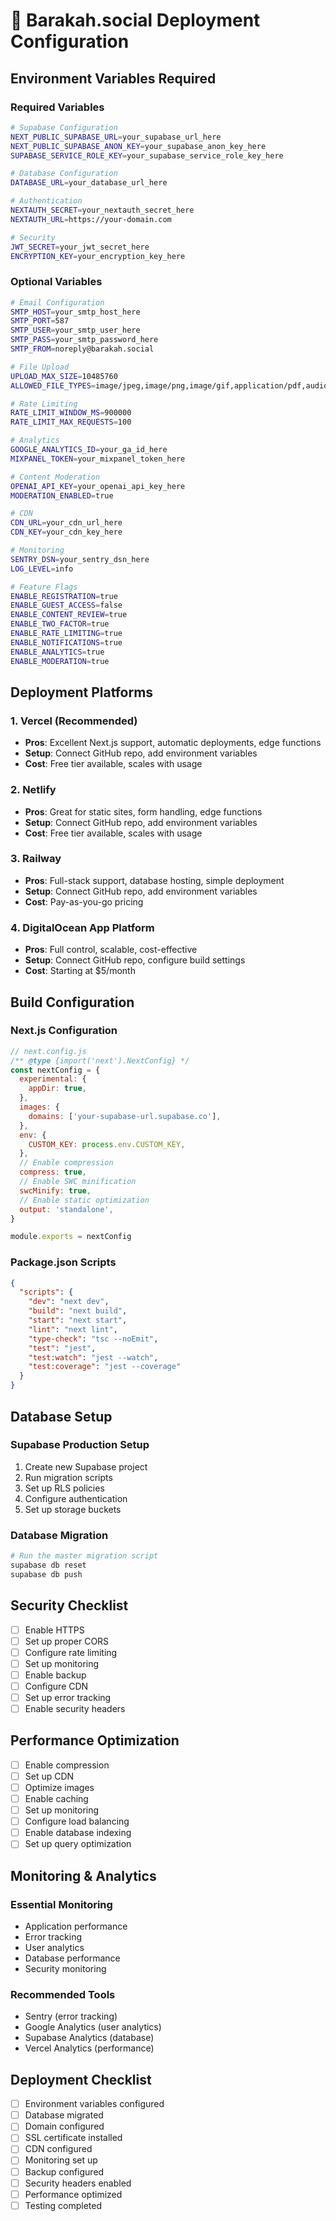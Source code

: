 # 🚀 Barakah.social Deployment Configuration

## Environment Variables Required

### **Required Variables**
```bash
# Supabase Configuration
NEXT_PUBLIC_SUPABASE_URL=your_supabase_url_here
NEXT_PUBLIC_SUPABASE_ANON_KEY=your_supabase_anon_key_here
SUPABASE_SERVICE_ROLE_KEY=your_supabase_service_role_key_here

# Database Configuration
DATABASE_URL=your_database_url_here

# Authentication
NEXTAUTH_SECRET=your_nextauth_secret_here
NEXTAUTH_URL=https://your-domain.com

# Security
JWT_SECRET=your_jwt_secret_here
ENCRYPTION_KEY=your_encryption_key_here
```

### **Optional Variables**
```bash
# Email Configuration
SMTP_HOST=your_smtp_host_here
SMTP_PORT=587
SMTP_USER=your_smtp_user_here
SMTP_PASS=your_smtp_password_here
SMTP_FROM=noreply@barakah.social

# File Upload
UPLOAD_MAX_SIZE=10485760
ALLOWED_FILE_TYPES=image/jpeg,image/png,image/gif,application/pdf,audio/mpeg,video/mp4

# Rate Limiting
RATE_LIMIT_WINDOW_MS=900000
RATE_LIMIT_MAX_REQUESTS=100

# Analytics
GOOGLE_ANALYTICS_ID=your_ga_id_here
MIXPANEL_TOKEN=your_mixpanel_token_here

# Content Moderation
OPENAI_API_KEY=your_openai_api_key_here
MODERATION_ENABLED=true

# CDN
CDN_URL=your_cdn_url_here
CDN_KEY=your_cdn_key_here

# Monitoring
SENTRY_DSN=your_sentry_dsn_here
LOG_LEVEL=info

# Feature Flags
ENABLE_REGISTRATION=true
ENABLE_GUEST_ACCESS=false
ENABLE_CONTENT_REVIEW=true
ENABLE_TWO_FACTOR=true
ENABLE_RATE_LIMITING=true
ENABLE_NOTIFICATIONS=true
ENABLE_ANALYTICS=true
ENABLE_MODERATION=true
```

## Deployment Platforms

### **1. Vercel (Recommended)**
- **Pros**: Excellent Next.js support, automatic deployments, edge functions
- **Setup**: Connect GitHub repo, add environment variables
- **Cost**: Free tier available, scales with usage

### **2. Netlify**
- **Pros**: Great for static sites, form handling, edge functions
- **Setup**: Connect GitHub repo, add environment variables
- **Cost**: Free tier available, scales with usage

### **3. Railway**
- **Pros**: Full-stack support, database hosting, simple deployment
- **Setup**: Connect GitHub repo, add environment variables
- **Cost**: Pay-as-you-go pricing

### **4. DigitalOcean App Platform**
- **Pros**: Full control, scalable, cost-effective
- **Setup**: Connect GitHub repo, configure build settings
- **Cost**: Starting at $5/month

## Build Configuration

### **Next.js Configuration**
```javascript
// next.config.js
/** @type {import('next').NextConfig} */
const nextConfig = {
  experimental: {
    appDir: true,
  },
  images: {
    domains: ['your-supabase-url.supabase.co'],
  },
  env: {
    CUSTOM_KEY: process.env.CUSTOM_KEY,
  },
  // Enable compression
  compress: true,
  // Enable SWC minification
  swcMinify: true,
  // Enable static optimization
  output: 'standalone',
}

module.exports = nextConfig
```

### **Package.json Scripts**
```json
{
  "scripts": {
    "dev": "next dev",
    "build": "next build",
    "start": "next start",
    "lint": "next lint",
    "type-check": "tsc --noEmit",
    "test": "jest",
    "test:watch": "jest --watch",
    "test:coverage": "jest --coverage"
  }
}
```

## Database Setup

### **Supabase Production Setup**
1. Create new Supabase project
2. Run migration scripts
3. Set up RLS policies
4. Configure authentication
5. Set up storage buckets

### **Database Migration**
```bash
# Run the master migration script
supabase db reset
supabase db push
```

## Security Checklist

- [ ] Enable HTTPS
- [ ] Set up proper CORS
- [ ] Configure rate limiting
- [ ] Set up monitoring
- [ ] Enable backup
- [ ] Configure CDN
- [ ] Set up error tracking
- [ ] Enable security headers

## Performance Optimization

- [ ] Enable compression
- [ ] Set up CDN
- [ ] Optimize images
- [ ] Enable caching
- [ ] Set up monitoring
- [ ] Configure load balancing
- [ ] Enable database indexing
- [ ] Set up query optimization

## Monitoring & Analytics

### **Essential Monitoring**
- Application performance
- Error tracking
- User analytics
- Database performance
- Security monitoring

### **Recommended Tools**
- Sentry (error tracking)
- Google Analytics (user analytics)
- Supabase Analytics (database)
- Vercel Analytics (performance)

## Deployment Checklist

- [ ] Environment variables configured
- [ ] Database migrated
- [ ] Domain configured
- [ ] SSL certificate installed
- [ ] CDN configured
- [ ] Monitoring set up
- [ ] Backup configured
- [ ] Security headers enabled
- [ ] Performance optimized
- [ ] Testing completed
